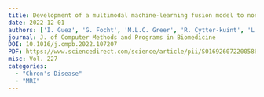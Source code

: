 ```yaml
---
title: Development of a multimodal machine-learning fusion model to non-invasively assess ileal Crohn’s disease endoscopic activity
date: 2022-12-01
authors: ['I. Guez', 'G. Focht', 'M.L.C. Greer', 'R. Cytter-kuint', 'L. Pratt', 'D.A. Castro', 'D. Turner', 'A.M. Griffiths', 'M. Freiman']
journal: J. of Computer Methods and Programs in Biomedicine
DOI: 10.1016/j.cmpb.2022.107207
PDF: https://www.sciencedirect.com/science/article/pii/S0169260722005880
misc: Vol. 227
categories:
  - "Chron's Disease"
  - "MRI"
---
```

